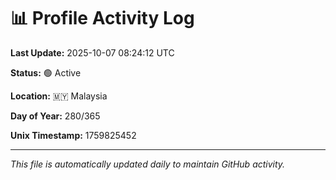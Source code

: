 # 📊 Profile Activity Log

**Last Update:** 2025-10-07 08:24:12 UTC

**Status:** 🟢 Active

**Location:** 🇲🇾 Malaysia

**Day of Year:** 280/365

**Unix Timestamp:** 1759825452

---

*This file is automatically updated daily to maintain GitHub activity.*
